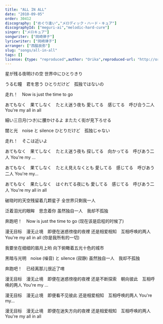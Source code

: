 ```yaml
---
title: "ALL IN ALL"
date: "2010-09-05"
order: 30412
discography: ["めぐり逢い","メロディック・ハード・キュア"]
discographyId: ["meguri-ai","melodic-hard-cure"]
singer: ["メロキュア"]
songwriter: ["岡崎律子"]
lyricwriter: ["岡崎律子"]
arranger: ["西脇辰弥"]
slug: "songs/all-in-all"
tags: []
license: {type: "reproduced",author: "Orika",reproduced-url: "http://orikamushi.myweb.hinet.net/",reproduced-website: "織歌蟲網站"}
---
```


星が残る夜明けの空 
世界中にひとりきり 

うるむ瞳　君を思う 
ひとりだけど　孤独ではないの 

走れ！　Now is just the time to go 

あてもなく　果てしなく　たとえ迷う夜も 
愛してる　感じてる　呼び合う二人 
You're my all in all

細い三日月(つき)に腰かけるよ 
またたく街が見下ろせる 

闇と光　noise と silence 
ひとりだけど　孤独じゃない 

走れ！　そこは近いよ 

あてもなく　果てしなく　たとえ迷う夜も 
探してる　向かってる　呼びあう二人 
You're my … 

あてもなく　果てしなく　たとえ見えなくとも 
愛してる　感じてる　呼びあう二人 
You're my... 

あてもなく　果たしなく　はぐれてる夜にも 
愛してる　感じてる　呼びあう二人 
You're my all in all 

破晓时的天空残留着几颗星子
全世界只剩我一人

泛着泪光的眼眸　思念着你
虽然独自一人　我却不孤独

奔跑吧！　Now is just the time to go (现在该是启程的时候了)

漫无目标　漫无止境　即便在迷惑徬徨的夜裡
还是相爱相知　互相呼唤的两人
You're my all in all (你是我所有的一切)

我要坐在细细的眉月上哟
向下俯瞰着五光十色的城市

黑暗与光明　noise (噪音) と silence (寂静) 
虽然独自一人　我却不孤独

奔跑吧！　已经离那儿很近了唷

漫无目标　漫无止境　即便在迷惑徬徨的夜裡
还是不断探索　朝向彼此　互相呼唤的两人
You're my ...

漫无目标　漫无止境　即便看不见彼此
还是相爱相知　互相呼唤的两人
You're my... 

漫无目标　漫无止境　即便在迷失方向的夜裡
还是相爱相知　互相呼唤的两人
You're my all in all
